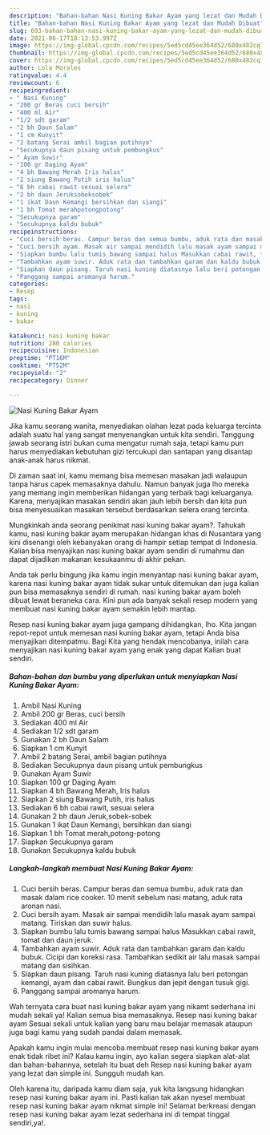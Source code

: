 ```yaml
---
description: "Bahan-bahan Nasi Kuning Bakar Ayam yang lezat dan Mudah Dibuat"
title: "Bahan-bahan Nasi Kuning Bakar Ayam yang lezat dan Mudah Dibuat"
slug: 693-bahan-bahan-nasi-kuning-bakar-ayam-yang-lezat-dan-mudah-dibuat
date: 2021-06-17T18:13:53.997Z
image: https://img-global.cpcdn.com/recipes/5ed5cd45ee364d52/680x482cq70/nasi-kuning-bakar-ayam-foto-resep-utama.jpg
thumbnail: https://img-global.cpcdn.com/recipes/5ed5cd45ee364d52/680x482cq70/nasi-kuning-bakar-ayam-foto-resep-utama.jpg
cover: https://img-global.cpcdn.com/recipes/5ed5cd45ee364d52/680x482cq70/nasi-kuning-bakar-ayam-foto-resep-utama.jpg
author: Lola Morales
ratingvalue: 4.4
reviewcount: 6
recipeingredient:
- " Nasi Kuning"
- "200 gr Beras cuci bersih"
- "400 ml Air"
- "1/2 sdt garam"
- "2 bh Daun Salam"
- "1 cm Kunyit"
- "2 batang Serai ambil bagian putihnya"
- "Secukupnya daun pisang untuk pembungkus"
- " Ayam Suwir"
- "100 gr Daging Ayam"
- "4 bh Bawang Merah Iris halus"
- "2 siung Bawang Putih iris halus"
- "6 bh cabai rawit sesuai selera"
- "2 bh daun Jeruksobeksobek"
- "1 ikat Daun Kemangi bersihkan dan siangi"
- "1 bh Tomat merahpotongpotong"
- "Secukupnya garam"
- "Secukupnya kaldu bubuk"
recipeinstructions:
- "Cuci bersih beras. Campur beras dan semua bumbu, aduk rata dan masak dalam rice cooker. 10 menit sebelum nasi matang, aduk rata aronan nasi."
- "Cuci bersih ayam. Masak air sampai mendidih lalu masak ayam sampai matang. Tiriskan dan suwir halus."
- "Siapkan bumbu lalu tumis bawang sampai halus Masukkan cabai rawit, tomat dan daun jeruk."
- "Tambahkan ayam suwir. Aduk rata dan tambahkan garam dan kaldu bubuk. Cicipi dan koreksi rasa. Tambahkan sedikit air lalu masak sampai matang dan sisihkan."
- "Siapkan daun pisang. Taruh nasi kuning diatasnya lalu beri potongan kemangi, ayam dan cabai rawit. Bungkus dan jepit dengan tusuk gigi."
- "Panggang sampai aromanya harum."
categories:
- Resep
tags:
- nasi
- kuning
- bakar

katakunci: nasi kuning bakar 
nutrition: 280 calories
recipecuisine: Indonesian
preptime: "PT16M"
cooktime: "PT52M"
recipeyield: "2"
recipecategory: Dinner

---
```



![Nasi Kuning Bakar Ayam](https://img-global.cpcdn.com/recipes/5ed5cd45ee364d52/680x482cq70/nasi-kuning-bakar-ayam-foto-resep-utama.jpg)

Jika kamu seorang wanita, menyediakan olahan lezat pada keluarga tercinta adalah suatu hal yang sangat menyenangkan untuk kita sendiri. Tanggung jawab seorang istri bukan cuma mengatur rumah saja, tetapi kamu pun harus menyediakan kebutuhan gizi tercukupi dan santapan yang disantap anak-anak harus nikmat.

Di zaman  saat ini, kamu memang bisa memesan masakan jadi walaupun tanpa harus capek memasaknya dahulu. Namun banyak juga lho mereka yang memang ingin memberikan hidangan yang terbaik bagi keluarganya. Karena, menyajikan masakan sendiri akan jauh lebih bersih dan kita pun bisa menyesuaikan masakan tersebut berdasarkan selera orang tercinta. 



Mungkinkah anda seorang penikmat nasi kuning bakar ayam?. Tahukah kamu, nasi kuning bakar ayam merupakan hidangan khas di Nusantara yang kini disenangi oleh kebanyakan orang di hampir setiap tempat di Indonesia. Kalian bisa menyajikan nasi kuning bakar ayam sendiri di rumahmu dan dapat dijadikan makanan kesukaanmu di akhir pekan.

Anda tak perlu bingung jika kamu ingin menyantap nasi kuning bakar ayam, karena nasi kuning bakar ayam tidak sukar untuk ditemukan dan juga kalian pun bisa memasaknya sendiri di rumah. nasi kuning bakar ayam boleh dibuat lewat beraneka cara. Kini pun ada banyak sekali resep modern yang membuat nasi kuning bakar ayam semakin lebih mantap.

Resep nasi kuning bakar ayam juga gampang dihidangkan, lho. Kita jangan repot-repot untuk memesan nasi kuning bakar ayam, tetapi Anda bisa menyajikan ditempatmu. Bagi Kita yang hendak mencobanya, inilah cara menyajikan nasi kuning bakar ayam yang enak yang dapat Kalian buat sendiri.

<!--inarticleads1-->

##### Bahan-bahan dan bumbu yang diperlukan untuk menyiapkan Nasi Kuning Bakar Ayam:

1. Ambil  Nasi Kuning
1. Ambil 200 gr Beras, cuci bersih
1. Sediakan 400 ml Air
1. Sediakan 1/2 sdt garam
1. Gunakan 2 bh Daun Salam
1. Siapkan 1 cm Kunyit
1. Ambil 2 batang Serai, ambil bagian putihnya
1. Sediakan Secukupnya daun pisang untuk pembungkus
1. Gunakan  Ayam Suwir
1. Siapkan 100 gr Daging Ayam
1. Siapkan 4 bh Bawang Merah, Iris halus
1. Siapkan 2 siung Bawang Putih, iris halus
1. Sediakan 6 bh cabai rawit, sesuai selera
1. Gunakan 2 bh daun Jeruk,sobek-sobek
1. Gunakan 1 ikat Daun Kemangi, bersihkan dan siangi
1. Siapkan 1 bh Tomat merah,potong-potong
1. Siapkan Secukupnya garam
1. Gunakan Secukupnya kaldu bubuk




<!--inarticleads2-->

##### Langkah-langkah membuat Nasi Kuning Bakar Ayam:

1. Cuci bersih beras. Campur beras dan semua bumbu, aduk rata dan masak dalam rice cooker. 10 menit sebelum nasi matang, aduk rata aronan nasi.
1. Cuci bersih ayam. Masak air sampai mendidih lalu masak ayam sampai matang. Tiriskan dan suwir halus.
1. Siapkan bumbu lalu tumis bawang sampai halus Masukkan cabai rawit, tomat dan daun jeruk.
1. Tambahkan ayam suwir. Aduk rata dan tambahkan garam dan kaldu bubuk. Cicipi dan koreksi rasa. Tambahkan sedikit air lalu masak sampai matang dan sisihkan.
1. Siapkan daun pisang. Taruh nasi kuning diatasnya lalu beri potongan kemangi, ayam dan cabai rawit. Bungkus dan jepit dengan tusuk gigi.
1. Panggang sampai aromanya harum.




Wah ternyata cara buat nasi kuning bakar ayam yang nikamt sederhana ini mudah sekali ya! Kalian semua bisa memasaknya. Resep nasi kuning bakar ayam Sesuai sekali untuk kalian yang baru mau belajar memasak ataupun juga bagi kamu yang sudah pandai dalam memasak.

Apakah kamu ingin mulai mencoba membuat resep nasi kuning bakar ayam enak tidak ribet ini? Kalau kamu ingin, ayo kalian segera siapkan alat-alat dan bahan-bahannya, setelah itu buat deh Resep nasi kuning bakar ayam yang lezat dan simple ini. Sungguh mudah kan. 

Oleh karena itu, daripada kamu diam saja, yuk kita langsung hidangkan resep nasi kuning bakar ayam ini. Pasti kalian tak akan nyesel membuat resep nasi kuning bakar ayam nikmat simple ini! Selamat berkreasi dengan resep nasi kuning bakar ayam lezat sederhana ini di tempat tinggal sendiri,ya!.

